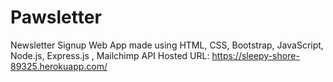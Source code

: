 # Pawsletter
Newsletter Signup Web App made using HTML, CSS, Bootstrap, JavaScript, Node.js, Express.js , Mailchimp API
Hosted URL: https://sleepy-shore-89325.herokuapp.com/
